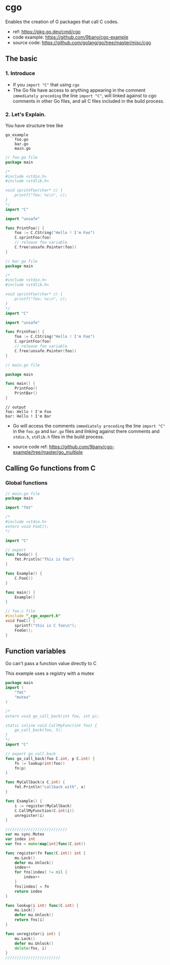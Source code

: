 # cgo

Enables the creation of G packages that call C codes.

- ref: https://pkg.go.dev/cmd/cgo
- code example: https://github.com/9bany/cgo-example
- source code: https://github.com/golang/go/tree/master/misc/cgo

## The basic

### 1. Introduce
- If you `import "C"` that using `cgo`
- The Go file have access to anything appearing in the comment `immediately preceding` the line `import "C"`, will linked against to cgo comments in other Go files, and all C files included in the build process.

### 2. Let's Explain.

You have structure tree like

```
go_example
    foo.go
    bar.go
    main.go 
```

```go
// foo.go file
package main

/*
#include <stdio.h>
#include <stdlib.h>

void sprintFoo(char* c) {
	printf("foo: %s\n", c);
}
*/
import "C"

import "unsafe"

func PrintFoo() {
	foo := C.CString("Hello ! I'm Foo")
	C.sprintFoo(foo)
	// release foo variable
	C.free(unsafe.Pointer(foo))
}

```

```go
// bar.go file
package main

/*
#include <stdio.h>
#include <stdlib.h>

void sprintFoo(char* c) {
	printf("foo: %s\n", c);
}
*/
import "C"

import "unsafe"

func PrintFoo() {
	foo := C.CString("Hello ! I'm Foo")
	C.sprintFoo(foo)
	// release foo variable
	C.free(unsafe.Pointer(foo))
}

```

```go
// main.go file

package main

func main() {
	PrintFoo()
	PrintBar()
}

```

```
// output
foo: Hello ! I'm Foo
bar: Hello ! I'm Bar
```

- Go will access the comments `immediately preceding` the line `import "C"` in the `foo.go` and `bar.go` files and linking against there comments and `stdio.h`, `stdlib.h` files in the build process.

- source code ref: https://github.com/9bany/cgo-example/tree/master/go_multiple


## Calling Go functions from C 

### Global functions

```go 
// main.go file
package main

import "fmt"

/*
#include <stdio.h>
extern void FooC();
*/

import "C"

// export
func FooGo() {
	fmt.Println("This is foo")
}

func Example() {
	C.FooC()
}

func main() {
	Example()
}

```

```c
// foo.c file
#include "_cgo_export.h"
void FooC() {
	sprintf("this is C foo\n");
	FooGo();
}
```
## Function variables

Go can't pass a function value directly to C

This example uses a registry with a mutex 

```go
package main
import (
	"fmt"
	"mutex"
)

/*
extern void go_call_back(int foo, int p);

static inline void CallMyFunc(int foo) {
	go_call_back(foo, 5);
}
*/
import "C"

// export go_call_back
func go_call_back(foo C.int, p C.int) {
	fn := lookup(int(foo))
	fn(p)
}

func MyCallback(x C.int) {
	fmt.Println("callback with", x)
}

func Example() {
	i := register(MyCallback)
	C.CallMyFunction(C.int(i))
	unregister(i)
}

///////////////////////////
var mu sync.Mutex
var index int
var fns = make(map[int]func(C.int))

func register(fn func(C.int)) int {
	mu.Lock()
	defer mu.Unlock()
	index++
	for fns[index] != nil {
		index++
	}
	fns[index] = fn
	return index
}

func lookup(i int) func(C.int) {
	mu.Lock()
	defer mu.Unlock()
	return fns[i]
}

func unregister(i int) {
	mu.Lock()
	defer mu.Unlock()
	delete(fns, i)
}
////////////////////////
```